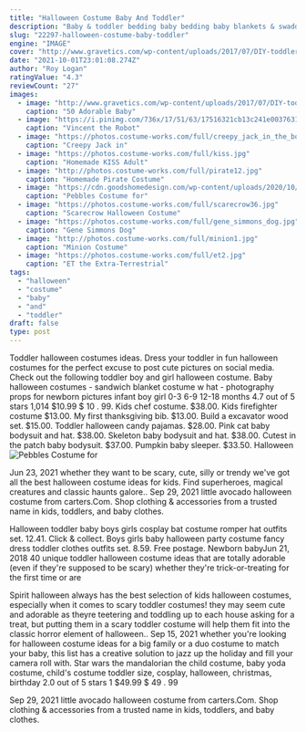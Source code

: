 ```yaml
---
title: "Halloween Costume Baby And Toddler"
description: "Baby & toddler bedding baby bedding baby blankets & swaddles wearable blankets toddler bedding  Picture-worthy costumes for baby's first-ever halloween or your little one's return to trick-or-treating (finally!). Kids' costumes (4-10 yrs) Keep them cozy in a comfy costume"
slug: "22297-halloween-costume-baby-toddler"
engine: "IMAGE"
cover: "http://www.gravetics.com/wp-content/uploads/2017/07/DIY-toddler-Halloween-ghost-costume.jpg"
date: "2021-10-01T23:01:08.274Z"
author: "Roy Logan"
ratingValue: "4.3"
reviewCount: "27"
images:
  - image: "http://www.gravetics.com/wp-content/uploads/2017/07/DIY-toddler-Halloween-ghost-costume.jpg"
    caption: "50 Adorable Baby"
  - image: "https://i.pinimg.com/736x/17/51/63/17516321cb13c241e00376311897d096--robot-costumes-toddler-halloween-costumes.jpg"
    caption: "Vincent the Robot"
  - image: "https://photos.costume-works.com/full/creepy_jack_in_the_box10.jpg"
    caption: "Creepy Jack in"
  - image: "https://photos.costume-works.com/full/kiss.jpg"
    caption: "Homemade KISS Adult"
  - image: "http://photos.costume-works.com/full/pirate12.jpg"
    caption: "Homemade Pirate Costume"
  - image: "https://cdn.goodshomedesign.com/wp-content/uploads/2020/10/Pebbles-Costume-for-Baby-1.jpg"
    caption: "Pebbles Costume for"
  - image: "https://photos.costume-works.com/full/scarecrow36.jpg"
    caption: "Scarecrow Halloween Costume"
  - image: "https://photos.costume-works.com/full/gene_simmons_dog.jpg"
    caption: "Gene Simmons Dog"
  - image: "http://photos.costume-works.com/full/minion1.jpg"
    caption: "Minion Costume"
  - image: "https://photos.costume-works.com/full/et2.jpg"
    caption: "ET the Extra-Terrestrial"
tags:
  - "halloween"
  - "costume"
  - "baby"
  - "and"
  - "toddler"
draft: false
type: post
---
```


Toddler halloween costumes ideas. Dress your toddler in fun halloween costumes for the perfect excuse to post cute pictures on social media. Check out the following toddler boy and girl halloween costume. Baby halloween costumes - sandwich blanket costume w hat - photography props for newborn pictures infant boy girl 0-3 6-9 12-18 months 4.7 out of 5 stars 1,014 $10.99 $ 10 . 99. Kids chef costume. $38.00. Kids firefighter costume  $13.00. My first thanksgiving bib. $13.00. Build a excavator wood set. $15.00. Toddler halloween candy pajamas. $28.00. Pink cat baby bodysuit and hat. $38.00. Skeleton baby bodysuit and hat. $38.00. Cutest in the patch baby bodysuit. $37.00. Pumpkin baby sleeper. $33.50. Halloween
![Pebbles Costume for](https://cdn.goodshomedesign.com/wp-content/uploads/2020/10/Pebbles-Costume-for-Baby-1.jpg "Pebbles Costume for")

Jun 23, 2021 whether they want to be scary, cute, silly or trendy we&#39;ve got all the best halloween costume ideas for kids. Find superheroes, magical creatures and classic haunts galore.. Sep 29, 2021 little avocado halloween costume from carters.Com. Shop clothing &amp; accessories from a trusted name in kids, toddlers, and baby clothes.
<!--inArticleAds-->

<!--galleryOne-->

Halloween toddler baby boys girls cosplay bat costume romper hat outfits set. 12.41. Click & collect.  Boys girls baby halloween party costume fancy dress toddler clothes outfits set. 8.59. Free postage. Newborn babyJun 21, 2018 40 unique toddler halloween costume ideas that are totally adorable (even if they're supposed to be scary) whether they're trick-or-treating for the first time or are
<!--inArticleAds-->

<!--galleryTwo-->

Spirit halloween always has the best selection of kids halloween costumes, especially when it comes to scary toddler costumes! they may seem cute and adorable as theyre teetering and toddling up to each house asking for a treat, but putting them in a scary toddler costume will help them fit into the classic horror element of halloween.. Sep 15, 2021 whether you're looking for halloween costume ideas for a big family or a duo costume to match your baby, this list has a creative solution to jazz up the holiday and fill your camera roll with. Star wars the mandalorian the child costume, baby yoda costume, child's costume toddler size, cosplay, halloween, christmas, birthday 2.0 out of 5 stars 1 $49.99 $ 49 . 99
<!--galleryThree-->

Sep 29, 2021 little avocado halloween costume from carters.Com. Shop clothing & accessories from a trusted name in kids, toddlers, and baby clothes.